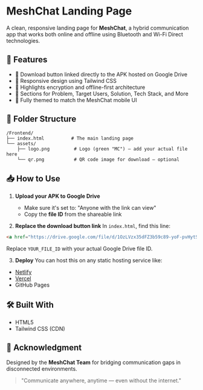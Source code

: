 # MeshChat Landing Page

A clean, responsive landing page for **MeshChat**, a hybrid communication app that works both online and offline using Bluetooth and Wi-Fi Direct technologies.

## 🚀 Features
- 📶 Download button linked directly to the APK hosted on Google Drive
- 📱 Responsive design using Tailwind CSS
- 🔐 Highlights encryption and offline-first architecture
- 🧩 Sections for Problem, Target Users, Solution, Tech Stack, and More
- 🎨 Fully themed to match the MeshChat mobile UI

## 📂 Folder Structure
```
/Frontend/
├── index.html          # The main landing page
└── assets/
    ├── logo.png         # Logo (green "MC") – add your actual file here
    └── qr.png           # QR code image for download – optional
```

## 📥 How to Use
1. **Upload your APK to Google Drive**
   - Make sure it's set to: "Anyone with the link can view"
   - Copy the **file ID** from the shareable link

2. **Replace the download button link**
   In `index.html`, find this line:
```html
<a href="https://drive.google.com/file/d/1OzLVzx35dFZ3b59c89-yoF-pvHytSWZ7/view?usp=sharing"
```
Replace `YOUR_FILE_ID` with your actual Google Drive file ID.

3. **Deploy**
You can host this on any static hosting service like:
- [Netlify](https://www.netlify.com/)
- [Vercel](https://vercel.com/)
- GitHub Pages

## 🛠 Built With
- HTML5
- Tailwind CSS (CDN)

## 🙏 Acknowledgment
Designed by the **MeshChat Team** for bridging communication gaps in disconnected environments.

> "Communicate anywhere, anytime — even without the internet."
